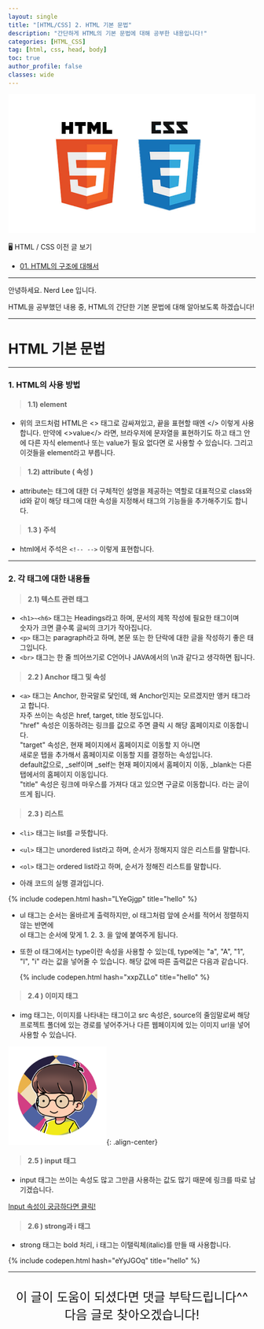 ```yaml
---
layout: single
title: "[HTML/CSS] 2. HTML 기본 문법"
description: "간단하게 HTML의 기본 문법에 대해 공부한 내용입니다!"
categories: [HTML_CSS]
tag: [html, css, head, body]
toc: true
author_profile: false
classes: wide
---
```


![](/assets/img/etc/html_css.jpeg)

🖥 HTML / CSS 이전 글 보기

- [01. HTML의 구조에 대해서](/html_css/0001/)

---

안녕하세요. Nerd Lee 입니다.

HTML을 공부했던 내용 중, HTML의 간단한 기본 문법에 대해 알아보도록 하겠습니다!

---

# HTML 기본 문법

---

### 1. HTML의 사용 방법

> #### 1.1) element

<script src="https://gist.github.com/Nerd-Lee/449a6afedb863100f8ed230c78a92ec7.js"></script>

- 위의 코드처럼 HTML은 <> 태그로 감싸져있고, 끝을 표현할 때엔 </> 이렇게 사용합니다.
  만약에 <>value</> 라면, 브라우저에 문자열을 표현하기도 하고
  태그 안에 다른 자식 element나 또는 value가 필요 없다면 <tag/> 로 사용할 수 있습니다.
  그리고 이것들을 element라고 부릅니다.

> #### 1.2) attribute ( 속성 )

<script src="https://gist.github.com/Nerd-Lee/00c24fed1ef34a68859d871df09e34a5.js"></script>

- attribute는 태그에 대한 더 구체적인 설명을 제공하는 역할로
  대표적으로 class와 id와 같이 해당 태그에 대한 속성을 지정해서 태그의 기능들을 추가해주기도 합니다.

> #### 1.3 ) 주석

<script src="https://gist.github.com/Nerd-Lee/c4666a2c41522253eccacd42a1fcfc30.js"></script>

- html에서 주석은 `<!-- -->` 이렇게 표현합니다.

---

### 2. 각 태그에 대한 내용들

> #### 2.1) 텍스트 관련 태그

<script src="https://gist.github.com/Nerd-Lee/24d227b00b957dd486cb2eaec836d7da.js"></script>

- `<h1>~<h6>` 태그는 Headings라고 하며, 문서의 제목 작성에 필요한 태그이며<br>숫자가 크면 클수록 글씨의 크기가 작아집니다.
- `<p>` 태그는 paragraph라고 하며, 본문 또는 한 단락에 대한 글을 작성하기 좋은 태그입니다.
- `<br>` 태그는 한 줄 띄어쓰기로 C언어나 JAVA에서의 \n과 같다고 생각하면 됩니다.

> #### 2.2 ) Anchor 태그 및 속성

<script src="https://gist.github.com/Nerd-Lee/dc67bb3c9d15c281389c5f6391ce05b7.js"></script>

- `<a>` 태그는 Anchor, 한국말로 닻인데, 왜 Anchor인지는 모르겠지만 앵커 태그라고 합니다.<br>
  자주 쓰이는 속성은 href, target, title 정도입니다.<br>
  "href" 속성은 이동하려는 링크를 값으로 주면 클릭 시 해당 홈페이지로 이동합니다.<br>
  "target" 속성은, 현재 페이지에서 홈페이지로 이동할 지 아니면<br>
  새로운 탭을 추가해서 홈페이지로 이동할 지를 결정하는 속성입니다.<br>
  default값으로, \_self이며 \_self는 현재 페이지에서 홈페이지 이동, \_blank는 다른 탭에서의 홈페이지 이동입니다.<br>
  "title" 속성은 링크에 마우스를 가져다 대고 있으면 구글로 이동합니다. 라는 글이 뜨게 됩니다.<br>

> #### 2.3 ) 리스트

<script src="https://gist.github.com/Nerd-Lee/8ca7474e3df7462946b6914c38a42dfe.js"></script>

- `<li>` 태그는 list를 ㄹ뜻합니다.
- `<ul>` 태그는 unordered list라고 하며, 순서가 정해지지 않은 리스트를 말합니다.
- `<ol>` 태그는 ordered list라고 하며, 순서가 정해진 리스트를 말합니다.

- 아래 코드의 실행 결과입니다.

{% include codepen.html hash="LYeGjgp" title="hello" %}

- ul 태그는 순서는 올바르게 출력하지만, ol 태그처럼 앞에 순서를 적어서 정렬하지 않는 반면에<br>
  ol 태그는 순서에 맞게 1. 2. 3. 을 앞에 붙여주게 됩니다.

- 또한 ol 태그에서는 type이란 속성을 사용할 수 있는데, type에는 "a", "A", "1", "I", "i" 라는 값을 넣어줄 수 있습니다.
  해당 값에 따른 출력값은 다음과 같습니다.

  {% include codepen.html hash="xxpZLLo" title="hello" %}

> #### 2.4 ) 이미지 태그

- img 태그는, 이미지를 나타내는 태그이고 src 속성은, source의 줄임말로써
  해당 프로젝트 폴더에 있는 경로를 넣어주거나 다른 웹페이지에 있는 이미지 url을 넣어 사용할 수 있습니다.

<img src="/assets/img/etc/logo.png" style="width:200px; height:200px;"/>{: .align-center}

> #### 2.5 ) input 태그

- input 태그는 쓰이는 속성도 많고 그만큼 사용하는 값도 많기 때문에 링크를 따로 남기겠습니다.

<a href="https://developer.mozilla.org/ko/docs/Web/HTML/Element/Input" class="btn btn--primary" target="_blank">Input 속성이 궁금하다면 클릭!</a>

> #### 2.6 ) strong과 i 태그

- strong 태그는 bold 처리, i 태그는 이탤릭체(italic)를 만들 때 사용합니다.

{% include codepen.html hash="eYyJGOq" title="hello" %}

---

<br>

<div style="font-size:25px; text-align:center">
이 글이 도움이 되셨다면 댓글 부탁드립니다^^<br>
다음 글로 찾아오겠습니다!

</div>
